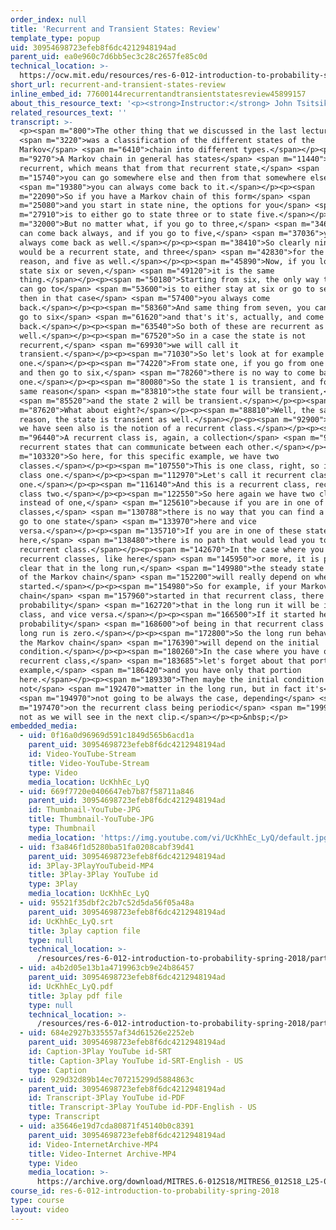 ```yaml
---
order_index: null
title: 'Recurrent and Transient States: Review'
template_type: popup
uid: 30954698723efeb8f6dc4212948194ad
parent_uid: ea0e960c7d6bb5ec3c28c2657fe85c0d
technical_location: >-
  https://ocw.mit.edu/resources/res-6-012-introduction-to-probability-spring-2018/part-iii-random-processes/recurrent-and-transient-states-review
short_url: recurrent-and-transient-states-review
inline_embed_id: 77600144recurrentandtransientstatesreview45899157
about_this_resource_text: '<p><strong>Instructor:</strong> John Tsitsiklis</p>'
related_resources_text: ''
transcript: >-
  <p><span m="800">The other thing that we discussed in the last lecture</span>
  <span m="3220">was a classification of the different states of the
  Markov</span> <span m="6410">chain into different types.</span></p><p><span
  m="9270">A Markov chain in general has states</span> <span m="11440">that are
  recurrent, which means that from that recurrent state,</span> <span
  m="15740">you can go somewhere else and then from that somewhere else</span>
  <span m="19380">you can always come back to it.</span></p><p><span
  m="22090">So if you have a Markov chain of this form</span> <span
  m="25080">and you start in state nine, the options for you</span> <span
  m="27910">is to either go to state three or to state five.</span></p><p><span
  m="32000">But no matter what, if you go to three,</span> <span m="34630">you
  can come back always, and if you go to five,</span> <span m="37036">you can
  always come back as well.</span></p><p><span m="38410">So clearly nine here
  would be a recurrent state, and three</span> <span m="42830">for the same
  reason, and five as well.</span></p><p><span m="45890">Now, if you look at the
  state six or seven,</span> <span m="49120">it is the same
  thing.</span></p><p><span m="50180">Starting from six, the only way that you
  can go to</span> <span m="53600">is to either stay at six or go to seven, and
  then in that case</span> <span m="57400">you always come
  back.</span></p><p><span m="58360">And same thing from seven, you can either
  go to six</span> <span m="61620">and that's it's, actually, and come
  back.</span></p><p><span m="63540">So both of these are recurrent as
  well.</span></p><p><span m="67520">So in a case the state is not
  recurrent,</span> <span m="69930">we will call it
  transient.</span></p><p><span m="71030">So let's look at for example state
  one.</span></p><p><span m="74220">From state one, if you go from one to two
  and then go to six,</span> <span m="78260">there is no way to come back to
  one.</span></p><p><span m="80080">So the state 1 is transient, and for the
  same reason</span> <span m="83810">the state four will be transient,</span>
  <span m="85520">and the state 2 will be transient.</span></p><p><span
  m="87620">What about eight?</span></p><p><span m="88810">Well, the same
  reason, the state is transient as well.</span></p><p><span m="92900">So what
  we have seen also is the notion of a recurrent class.</span></p><p><span
  m="96440">A recurrent class is, again, a collection</span> <span m="99630">of
  recurrent states that can communicate between each other.</span></p><p><span
  m="103320">So here, for this specific example, we have two
  classes.</span></p><p><span m="107550">This is one class, right, so it's a
  class one.</span></p><p><span m="112970">Let's call it recurrent class
  one.</span></p><p><span m="116140">And this is a recurrent class, recurrent
  class two.</span></p><p><span m="122550">So here again we have two classes
  instead of one,</span> <span m="125610">because if you are in one of these
  classes,</span> <span m="130788">there is no way that you can find a path to
  go to one state</span> <span m="133970">here and vice
  versa.</span></p><p><span m="135710">If you are in one of these states
  here,</span> <span m="138480">there is no path that would lead you to that
  recurrent class.</span></p><p><span m="142670">In the case where you have two
  recurrent classes, like here</span> <span m="145950">or more, it is pretty
  clear that in the long run,</span> <span m="149980">the steady state behavior
  of the Markov chain</span> <span m="152200">will really depend on where you
  started.</span></p><p><span m="154980">So for example, if your Markov
  chain</span> <span m="157960">started in that recurrent class, there is no
  probability</span> <span m="162720">that in the long run it will be in that
  class, and vice versa.</span></p><p><span m="166500">If it started here, the
  probability</span> <span m="168600">of being in that recurrent class in the
  long run is zero.</span></p><p><span m="172800">So the long run behavior of
  the Markov chain</span> <span m="176390">will depend on the initial
  condition.</span></p><p><span m="180260">In the case where you have only one
  recurrent class,</span> <span m="183685">let's forget about that portion, for
  example,</span> <span m="186420">and you have only that portion
  here.</span></p><p><span m="189330">Then maybe the initial condition will
  not</span> <span m="192470">matter in the long run, but in fact it's</span>
  <span m="194970">not going to be always the case, depending</span> <span
  m="197470">on the recurrent class being periodic</span> <span m="199920">or
  not as we will see in the next clip.</span></p><p>&nbsp;</p>
embedded_media:
  - uid: 0f16a0d96969d591c1849d565b6acd1a
    parent_uid: 30954698723efeb8f6dc4212948194ad
    id: Video-YouTube-Stream
    title: Video-YouTube-Stream
    type: Video
    media_location: UcKhhEc_LyQ
  - uid: 669f7720e0406647eb7b87f58711a846
    parent_uid: 30954698723efeb8f6dc4212948194ad
    id: Thumbnail-YouTube-JPG
    title: Thumbnail-YouTube-JPG
    type: Thumbnail
    media_location: 'https://img.youtube.com/vi/UcKhhEc_LyQ/default.jpg'
  - uid: f3a846f1d5280ba51fa0208cabf39d41
    parent_uid: 30954698723efeb8f6dc4212948194ad
    id: 3Play-3PlayYouTubeid-MP4
    title: 3Play-3Play YouTube id
    type: 3Play
    media_location: UcKhhEc_LyQ
  - uid: 95521f35dbf2c2b7c52d5da56f05a48a
    parent_uid: 30954698723efeb8f6dc4212948194ad
    id: UcKhhEc_LyQ.srt
    title: 3play caption file
    type: null
    technical_location: >-
      /resources/res-6-012-introduction-to-probability-spring-2018/part-iii-random-processes/recurrent-and-transient-states-review/UcKhhEc_LyQ.srt
  - uid: a4b2d05e13b1a4719963cb9e24b86457
    parent_uid: 30954698723efeb8f6dc4212948194ad
    id: UcKhhEc_LyQ.pdf
    title: 3play pdf file
    type: null
    technical_location: >-
      /resources/res-6-012-introduction-to-probability-spring-2018/part-iii-random-processes/recurrent-and-transient-states-review/UcKhhEc_LyQ.pdf
  - uid: 684e2927b335557af34d61526e2252eb
    parent_uid: 30954698723efeb8f6dc4212948194ad
    id: Caption-3Play YouTube id-SRT
    title: Caption-3Play YouTube id-SRT-English - US
    type: Caption
  - uid: 929d32d89b14ec707215299d5884863c
    parent_uid: 30954698723efeb8f6dc4212948194ad
    id: Transcript-3Play YouTube id-PDF
    title: Transcript-3Play YouTube id-PDF-English - US
    type: Transcript
  - uid: a35646e19d7cda80871f45140b0c8391
    parent_uid: 30954698723efeb8f6dc4212948194ad
    id: Video-InternetArchive-MP4
    title: Video-Internet Archive-MP4
    type: Video
    media_location: >-
      https://archive.org/download/MITRES.6-012S18/MITRES6_012S18_L25-05_300k.mp4
course_id: res-6-012-introduction-to-probability-spring-2018
type: course
layout: video
---
```

